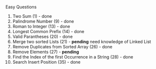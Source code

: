 Easy Questions
1. Two Sum (1) - done
2. Palindrome Number (9) - done
3. Roman to Integer (13) - done
4. Longest Common Prefix (14) - done
5. Valid Parantheses (20) - done
6. Merge two sorted Lists (21) - **pending** need knowledge of Linked List
7. Remove Duplicates from Sorted Array (26) - done
8. Remove Elements (27) - **pending**
9. Find the Index of the first Occurrence in a String (28) - done
10. Search Insert Position (35) - done

